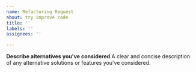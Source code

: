 ```yaml
---
name: Refactoring Request
about: try improve code
title: ''
labels: ''
assignees: ''

---
```


**Describe alternatives you've considered**
A clear and concise description of any alternative solutions or features you've considered.
